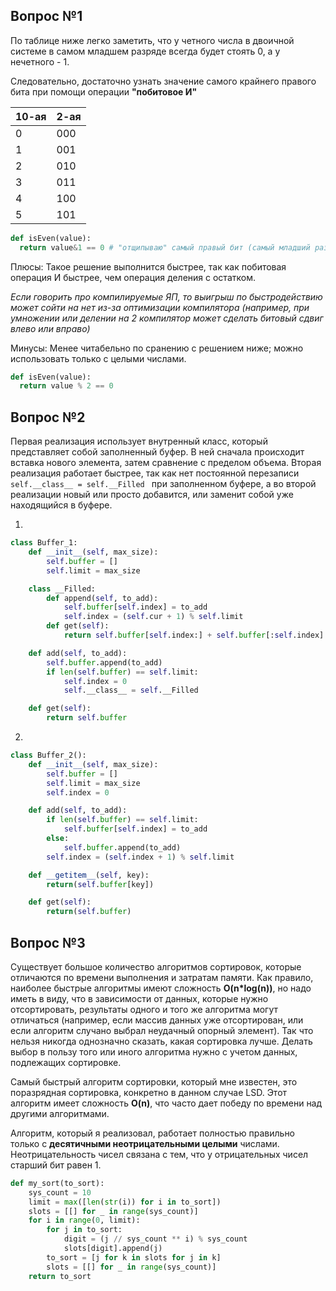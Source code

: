 ## Вопрос №1

По таблице ниже легко заметить, что у четного числа в двоичной системе в самом младшем разряде всегда будет стоять 0, а у нечетного - 1. 

Следовательно, достаточно узнать значение самого крайнего правого бита при помощи операции **"побитовое И"**

| 10-ая | 2-ая |
| ----------- | ----------- |
| 0    | 000   |
| 1    | 001   |
| 2    | 010   |
| 3    | 011   |
| 4    | 100   |
| 5    | 101   |

```python
def isEven(value):
  return value&1 == 0 # "отщипываю" самый правый бит (самый младший разряд) и сравниваю с нулем
```

Плюсы: Такое решение выполнится быстрее, так как побитовая операция И быстрее, чем операция деления с остатком.

*Если говорить про компилируемые ЯП, то выигрыш по быстродействию может сойти на нет из-за оптимизации компилятора (например, при умножении или делении на 2 компилятор может сделать битовый сдвиг влево или вправо)*

Минусы: Менее читабельно по сранению с решением ниже; можно использовать только с целыми числами.
```python
def isEven(value):
  return value % 2 == 0
```

## Вопрос №2

Первая реализация использует внутренный класс, который представляет собой заполненный буфер. В ней сначала происходит вставка нового элемента, затем сравнение с пределом объема. Вторая реализация работает быстрее, так как нет постоянной перезаписи  ```self.__class__ = self.__Filled ``` при заполненном буфере, а во второй реализации новый или просто добавится, или заменит собой уже находящийся в буфере.

1) 
```python
class Buffer_1:
    def __init__(self, max_size):
        self.buffer = []
        self.limit = max_size

    class __Filled:
        def append(self, to_add):
            self.buffer[self.index] = to_add
            self.index = (self.cur + 1) % self.limit
        def get(self):
            return self.buffer[self.index:] + self.buffer[:self.index]

    def add(self, to_add):
        self.buffer.append(to_add)
        if len(self.buffer) == self.limit:
            self.index = 0
            self.__class__ = self.__Filled

    def get(self):
        return self.buffer
```

2)
```python  
class Buffer_2():
    def __init__(self, max_size):
        self.buffer = []
        self.limit = max_size
        self.index = 0

    def add(self, to_add):
        if len(self.buffer) == self.limit:
            self.buffer[self.index] = to_add
        else:
            self.buffer.append(to_add)
        self.index = (self.index + 1) % self.limit

    def __getitem__(self, key):
        return(self.buffer[key])

    def get(self):
        return(self.buffer)
```

## Вопрос №3

Существует большое количество алгоритмов сортировок, которые отличаются по времени выполнения и затратам памяти. Как правило, наиболее быстрые алгоритмы имеют сложность **O(n*log(n))**, но надо иметь в виду, что в зависимости от данных, которые нужно отсортировать, результаты одного и того же алгоритма могут отличаться (например, если массив данных уже отсортирован, или если алгоритм случано выбрал неудачный опорный элемент). Так что нельзя никогда однозначно сказать, какая сортировка лучше. Делать выбор в пользу того или иного алгоритма нужно с учетом данных, подлежащих сортировке.

Самый быстрый алгоритм сортировки, который мне известен, это поразрядная сортировка, конкретно в данном случае LSD. Этот алгоритм имеет сложность **O(n)**, что часто дает победу по времени над другими алгоритмами.

Алгоритм, который я реализовал, работает полностью правильно только с **десятичными неотрицательными целыми** числами. Неотрицательность чисел связана с тем, что у отрицательных чисел старший бит равен 1. 

```python  
def my_sort(to_sort):
    sys_count = 10
    limit = max([len(str(i)) for i in to_sort])
    slots = [[] for _ in range(sys_count)]
    for i in range(0, limit):
        for j in to_sort:
            digit = (j // sys_count ** i) % sys_count
            slots[digit].append(j)
        to_sort = [j for k in slots for j in k]
        slots = [[] for _ in range(sys_count)]
    return to_sort
```